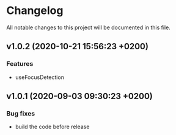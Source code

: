 # Changelog

All notable changes to this project will be documented in this file.

## v1.0.2 (2020-10-21 15:56:23 +0200)

### Features

  -  useFocusDetection

## v1.0.1 (2020-09-03 09:30:23 +0200)

### Bug fixes

  -  build the code before release
